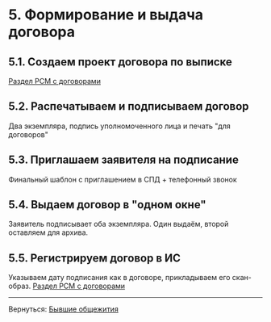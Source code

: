 


 
# 5. Формирование и выдача договора
## 5.1. Создаем проект договора по выписке
[Раздел РСМ с договорами](http://webrsm.mlc.gov:5222/RegistersView/RdnContract)
## 5.2. Распечатываем и подписываем договор
Два экземпляра, подпись уполномоченного лица и печать "для договоров"
## 5.3. Приглашаем заявителя на подписание
Финальный шаблон с приглашением в СПД + телефонный звонок
## 5.4. Выдаем договор в "одном окне"
Заявитель подписывает оба экземпляра. Один выдаём, второй оставляем для архива.
## 5.5. Регистрируем договор в ИС
Указываем дату подписания как в договоре, прикладываем его скан-образ. [Раздел РСМ с договорами](http://webrsm.mlc.gov:5222/RegistersView/RdnContract)

___
Вернуться: [Бывшие общежития](Бывшие%20общежития.md)